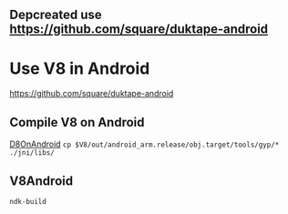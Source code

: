 Depcreated use https://github.com/square/duktape-android
------------

Use V8 in Android
=================

https://github.com/square/duktape-android

Compile V8 on Android
---------------------

[D8OnAndroid](http://code.google.com/p/v8/wiki/D8OnAndroid)
`cp $V8/out/android_arm.release/obj.target/tools/gyp/* ./jni/libs/`

V8Android
---------------------

`ndk-build`


